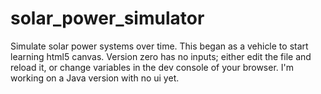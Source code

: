 # solar_power_simulator
Simulate solar power systems over time.
This began as a vehicle to start learning html5 canvas.
Version zero has no inputs; either edit the file and reload it, or change variables in the dev console of your browser.
I'm working on a Java version with no ui yet.
